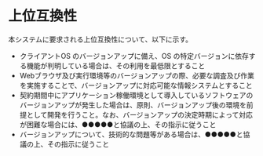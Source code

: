 # 上位互換性
本システムに要求される上位互換性について、以下に示す。

* クライアントOS のバージョンアップに備え、OS の特定バージョンに依存する機能が判明している場合は、その利用を最低限とすること
* Webブラウザ及び実行環境等のバージョンアップの際、必要な調査及び作業を実施することで、バージョンアップに対応可能な情報システムとすること
* 契約期間中にアプリケーション稼働環境として導入しているソフトウェアのバージョンアップが発生した場合は、原則、バージョンアップ後の環境を前提として開発を行うこと。なお、バージョンアップの決定時期によって対応が困難な場合には、●●●●●と協議の上、その指示に従うこと
* バージョンアップについて、技術的な問題等がある場合は、●●●●●と協議の上、その指示に従うこと